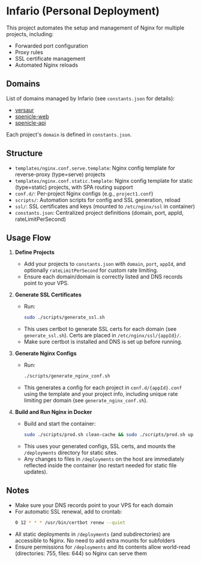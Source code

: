 
# Infario (Personal Deployment)

This project automates the setup and management of Nginx for multiple projects, including:
- Forwarded port configuration
- Proxy rules
- SSL certificate management
- Automated Nginx reloads


## Domains
List of domains managed by Infario (see `constants.json` for details):
- [versaur](versaur.dimasbaguspm.com)
- [spenicle-web](spenicle.dimasbaguspm.com)
- [spenicle-api](spenicle-api.dimasbaguspm.com)
  
Each project's `domain` is defined in `constants.json`.

## Structure
- `templates/nginx.conf.serve.template`: Nginx config template for reverse-proxy (type=serve) projects
- `templates/nginx.conf.static.template`: Nginx config template for static (type=static) projects, with SPA routing support
- `conf.d/`: Per-project Nginx configs (e.g., `project1.conf`)
- `scripts/`: Automation scripts for config and SSL generation, reload
- `ssl/`: SSL certificates and keys (mounted to `/etc/nginx/ssl` in container)
- `constants.json`: Centralized project definitions (domain, port, appId, rateLimitPerSecond)

## Usage Flow

1. **Define Projects**
   - Add your projects to `constants.json` with `domain`, `port`, `appId`, and optionally `rateLimitPerSecond` for custom rate limiting.
   - Ensure each domain/domain is correctly listed and DNS records point to your VPS.

2. **Generate SSL Certificates**
   - Run:
     ```bash
     sudo ./scripts/generate_ssl.sh
     ```
   - This uses certbot to generate SSL certs for each domain (see `generate_ssl.sh`). Certs are placed in `/etc/nginx/ssl/{appId}/`.
   - Make sure certbot is installed and DNS is set up before running.

3. **Generate Nginx Configs**
   - Run:
     ```bash
     ./scripts/generate_nginx_conf.sh
     ```
   - This generates a config for each project in `conf.d/{appId}.conf` using the template and your project info, including unique rate limiting per domain (see `generate_nginx_conf.sh`).

4. **Build and Run Nginx in Docker**
   - Build and start the container:
     ```bash
     sudo ./scripts/prod.sh clean-cache && sudo ./scripts/prod.sh up
     ```
   - This uses your generated configs, SSL certs, and mounts the `/deployments` directory for static sites.
   - Any changes to files in `/deployments` on the host are immediately reflected inside the container (no restart needed for static file updates).


## Notes
- Make sure your DNS records point to your VPS for each domain
- For automatic SSL renewal, add to crontab:
  ```bash
  0 12 * * * /usr/bin/certbot renew --quiet
  ```
- All static deployments in `/deployments` (and subdirectories) are accessible to Nginx. No need to add extra mounts for subfolders
- Ensure permissions for `/deployments` and its contents allow world-read (directories: 755, files: 644) so Nginx can serve them
